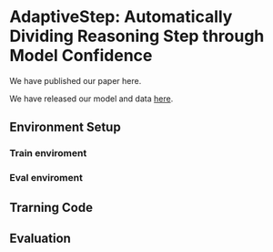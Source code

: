 # AdaptiveStep: Automatically Dividing Reasoning Step through Model Confidence
  We have published our paper here.
  
  We have released our model and data [here](https://huggingface.co/Lux0926).
  
## Environment Setup

### Train enviroment


### Eval enviroment

## Trarning Code

## Evaluation
